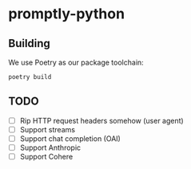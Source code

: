 # promptly-python

## Building

We use Poetry as our package toolchain:

```
poetry build
```

## TODO
- [ ] Rip HTTP request headers somehow (user agent)
- [ ] Support streams
- [ ] Support chat completion (OAI)
- [ ] Support Anthropic
- [ ] Support Cohere